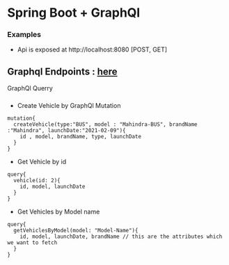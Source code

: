 # Spring Boot + GraphQl 

### Examples
* Api is exposed at http://localhost:8080 [POST, GET]

## Graphql Endpoints : [here](http://localhost:8080/graphiql)
GraphQl Querry
### 
* Create Vehicle by GraphQl Mutation
```$xslt
mutation{
  createVehicle(type:"BUS", model : "Mahindra-BUS", brandName :"Mahindra", launchDate:"2021-02-09"){
    id , model, brandName, type, launchDate
  }
}
```
* Get Vehicle by id
```$xslt
query{
  vehicle(id: 2){
    id, model, launchDate
  }
}
```
* Get Vehicles by Model name
```$xslt
query{
  getVehiclesByModel(model: "Model-Name"){
    id, model, launchDate, brandName // this are the attributes which we want to fetch
  }
}
```
